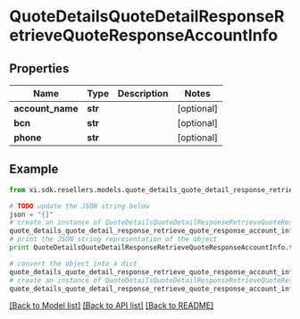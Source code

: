 # QuoteDetailsQuoteDetailResponseRetrieveQuoteResponseAccountInfo


## Properties

Name | Type | Description | Notes
------------ | ------------- | ------------- | -------------
**account_name** | **str** |  | [optional] 
**bcn** | **str** |  | [optional] 
**phone** | **str** |  | [optional] 

## Example

```python
from xi.sdk.resellers.models.quote_details_quote_detail_response_retrieve_quote_response_account_info import QuoteDetailsQuoteDetailResponseRetrieveQuoteResponseAccountInfo

# TODO update the JSON string below
json = "{}"
# create an instance of QuoteDetailsQuoteDetailResponseRetrieveQuoteResponseAccountInfo from a JSON string
quote_details_quote_detail_response_retrieve_quote_response_account_info_instance = QuoteDetailsQuoteDetailResponseRetrieveQuoteResponseAccountInfo.from_json(json)
# print the JSON string representation of the object
print QuoteDetailsQuoteDetailResponseRetrieveQuoteResponseAccountInfo.to_json()

# convert the object into a dict
quote_details_quote_detail_response_retrieve_quote_response_account_info_dict = quote_details_quote_detail_response_retrieve_quote_response_account_info_instance.to_dict()
# create an instance of QuoteDetailsQuoteDetailResponseRetrieveQuoteResponseAccountInfo from a dict
quote_details_quote_detail_response_retrieve_quote_response_account_info_form_dict = quote_details_quote_detail_response_retrieve_quote_response_account_info.from_dict(quote_details_quote_detail_response_retrieve_quote_response_account_info_dict)
```
[[Back to Model list]](../README.md#documentation-for-models) [[Back to API list]](../README.md#documentation-for-api-endpoints) [[Back to README]](../README.md)



